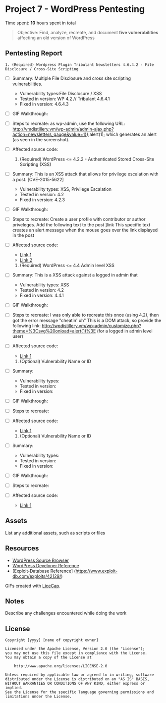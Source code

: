 # Project 7 - WordPress Pentesting

Time spent: **10** hours spent in total

> Objective: Find, analyze, recreate, and document **five vulnerabilities** affecting an old version of WordPress

## Pentesting Report

	1. (Required) Wordpress Plugin Tribulant Newsletters 4.6.4.2 - File Disclosure / Cross-Site Scripting
  - [ ] Summary: Multiple File Disclosure and cross site scripting vulnerabilities. 
    - Vulnerability types:File Disclosure / XSS
    - Tested in version: WP 4.2 // Tribulant 4.6.4.1
    - Fixed in version: 4.6.4.3
  - [ ] GIF Walkthrough: 
  - [ ] Steps to recreate: as wp-admin, use the following URL:
  http://vmdistillery.vm/wp-admin/admin-ajax.php?action=newsletters_gauge&value=1});alert(1);</script> 
  which generates an alert (as seen in the screenshot).
  - [ ] Affected source code:
  
	
	1. (Required) WordPress <= 4.2.2 - Authenticated Stored Cross-Site Scripting (XSS)
  - [ ] Summary: This is an XSS attack that allows for privilege escalation with a post. [CVE-2015-5622]
    - Vulnerability types: XSS, Privilege Escalation
    - Tested in version: 4.2
    - Fixed in version: 4.2.3
  - [ ] GIF Walkthrough: 
  - [ ] Steps to recreate: Create a user profile with contributor or author priveleges. Add the following text to the post
  <a href="[caption code=">]</a><a title=" onmouseover=alert('test')  ">link</a>
  This specific text creates an alert message when the mouse goes over the link displayed in the post
  - [ ] Affected source code:
    - [Link 1](https://wpvulndb.com/vulnerabilities/8111)
    - [Link 2](https://nvd.nist.gov/vuln/detail/CVE-2015-5622)

	1. (Required) WordPress <= 4.4 Admin level XSS
  - [ ] Summary: This is a XSS attack against a logged in admin that 
    - Vulnerability types: XSS
    - Tested in version: 4.2
    - Fixed in version: 4.4.1
  - [ ] GIF Walkthrough: 
  - [ ] Steps to recreate: I was only able to recreate this once (using 4.2), then got the error message "cheatin' uh"
  This is a DOM attack, so provide the following link:
  http://wpdistillery.vm/wp-admin/customize.php?theme=%3Csvg%20onload=alert(1)%3E
  (for a logged in admin level user)
  - [ ] Affected source code:
    - [Link 1](https://twitter.com/brutelogic/status/685105483397619713?lang=en)

	1. (Optional) Vulnerability Name or ID
  - [ ] Summary: 
    - Vulnerability types:
    - Tested in version:
    - Fixed in version: 
  - [ ] GIF Walkthrough: 
  - [ ] Steps to recreate: 
  - [ ] Affected source code:
    - [Link 1](https://core.trac.wordpress.org/browser/tags/version/src/source_file.php)

	1. (Optional) Vulnerability Name or ID
  - [ ] Summary: 
    - Vulnerability types:
    - Tested in version:
    - Fixed in version: 
  - [ ] GIF Walkthrough: 
  - [ ] Steps to recreate: 
  - [ ] Affected source code:
    - [Link 1](https://core.trac.wordpress.org/browser/tags/version/src/source_file.php) 

## Assets

List any additional assets, such as scripts or files

## Resources

- [WordPress Source Browser](https://core.trac.wordpress.org/browser/)
- [WordPress Developer Reference](https://developer.wordpress.org/reference/)
- [Exploit-Database Reference] (https://www.exploit-db.com/exploits/42129/)

GIFs created with [LiceCap](http://www.cockos.com/licecap/).

## Notes

Describe any challenges encountered while doing the work

## License

    Copyright [yyyy] [name of copyright owner]

    Licensed under the Apache License, Version 2.0 (the "License");
    you may not use this file except in compliance with the License.
    You may obtain a copy of the License at

        http://www.apache.org/licenses/LICENSE-2.0

    Unless required by applicable law or agreed to in writing, software
    distributed under the License is distributed on an "AS IS" BASIS,
    WITHOUT WARRANTIES OR CONDITIONS OF ANY KIND, either express or implied.
    See the License for the specific language governing permissions and
    limitations under the License.
